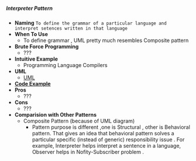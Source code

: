 ##### Interpreter Pattern
- **Naming** `To define the grammar of a particular language and interpret setences written in that language`
- **When To Use**
    - To define grammar , UML pretty much resembles Composite pattern
- **Brute Force Programming**
    - ???
- **Intuitive Example**
    - Programming Language Compilers
- **UML**
    - [UML](UML.puml)
- [**Code Example**](https://www.tutorialspoint.com/design_pattern/interpreter_pattern.htm)
- **Pros** 
    - ???
- **Cons**
    - ???    
- **Comparision with Other Patterns**
    - Composite Pattern (because of UML diagram)
        - Pattern purpose is different ,one is Structural , other is Behavioral pattern. That gives an idea that behavioral pattern solves a particular specific (instead of generic) responsibility issue . For example, Interpreter helps interpret a sentence in a language, Observer helps in Nofity-Subscriber problem .  
